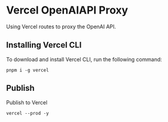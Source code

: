# Vercel OpenAIAPI Proxy

Using Vercel routes to proxy the OpenAI API.

## Installing Vercel CLI

To download and install Vercel CLI, run the following command:

```
pnpm i -g vercel
```

## Publish

Publish to Vercel

```
vercel --prod -y
```